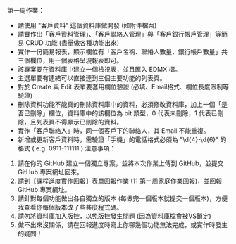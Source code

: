 第一周作業：
* 請使用 "客戶資料" 這個資料庫做開發 (如附件檔案)
* 請實作出「客戶資料管理」、「客戶聯絡人管理」與「客戶銀行帳戶管理」等簡易 CRUD 功能 (盡量做各種功能出來)
* 實作一份簡易報表，顯示欄位有「客戶名稱、聯絡人數量、銀行帳戶數量」共三個欄位，用一個表格呈現報表即可。
* 該專案要在資料庫中建立一個檢視表，並且匯入 EDMX 檔。
* 主選單要有連結可以直接連到三個主要功能的列表頁。
* 對於 Create 與 Edit 表單要套用欄位驗證 (必填、Email格式、欄位長度限制等驗證)
* 刪除資料功能不能真的刪除資料庫中的資料，必須修改資料庫，加上一個「是否已刪除」欄位，資料庫中的該欄位為 bit 類型，0 代表未刪除，1 代表已刪除，且列表頁不得顯示已刪除的資料。
* 實作「客戶聯絡人」時，同一個客戶下的聯絡人，其 Email 不能重複。
* 新增或更新客戶資料時，需驗證「手機」的電話格式必須為 "\d{4}-\d{6}" 的格式 ( e.g. 0911-111111 )
注意事項：
1. 請在你的 GitHub 建立一個獨立專案，並將本次作業上傳到 GitHub，並提交 GitHub 專案網址回來。
2. 請到【課程進度實作回報】表單回報作業 (11 第一周家庭作業回報)，並回報 GitHub 專案網址。
3. 請針對每個功能做出各自獨立的版本 (每做完一個版本就提交一個版本)，方便我查看你每個版本改了些甚麼程式碼。
4. 請勿將資料庫加入版控，以免版控發生問題 (因為資料庫檔會被VS鎖定)
5. 做不出來沒關係，請在回報進度時寫上你哪幾個功能無法完成，或實作時發生的疑問！

